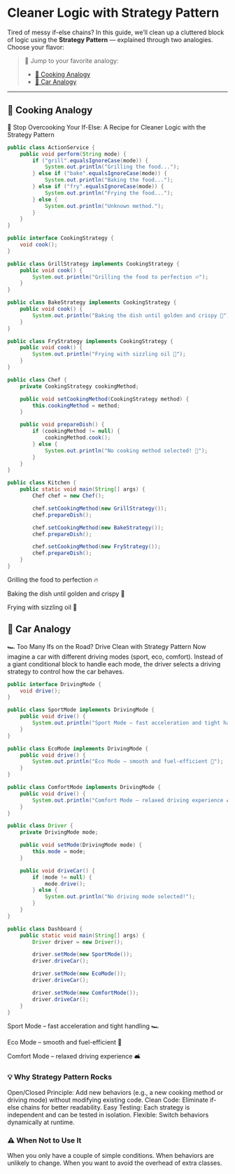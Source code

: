 # Cleaner Logic with Strategy Pattern

Tired of messy if-else chains? In this guide, we’ll clean up a cluttered block of logic using the **Strategy Pattern** — explained through two analogies. Choose your flavor:

> 🔀 Jump to your favorite analogy:  
> - [🍳 Cooking Analogy](https://github.com/nemaderinku/Design-patterns/blob/main/StrategyPattern.md#-cooking-analogy)
> - [🚗 Car Analogy](https://github.com/nemaderinku/Design-patterns/blob/main/StrategyPattern.md#-cooking-analogy)

---

## 🍳 Cooking Analogy
🧠 Stop Overcooking Your If-Else: A Recipe for Cleaner Logic with the Strategy Pattern


```java
public class ActionService {
    public void perform(String mode) {
        if ("grill".equalsIgnoreCase(mode)) {
            System.out.println("Grilling the food...");
        } else if ("bake".equalsIgnoreCase(mode)) {
            System.out.println("Baking the food...");
        } else if ("fry".equalsIgnoreCase(mode)) {
            System.out.println("Frying the food...");
        } else {
            System.out.println("Unknown method.");
        }
    }
}

public interface CookingStrategy {
    void cook();
}

public class GrillStrategy implements CookingStrategy {
    public void cook() {
        System.out.println("Grilling the food to perfection 🔥");
    }
}

public class BakeStrategy implements CookingStrategy {
    public void cook() {
        System.out.println("Baking the dish until golden and crispy 🍞");
    }
}

public class FryStrategy implements CookingStrategy {
    public void cook() {
        System.out.println("Frying with sizzling oil 🍳");
    }
}

public class Chef {
    private CookingStrategy cookingMethod;

    public void setCookingMethod(CookingStrategy method) {
        this.cookingMethod = method;
    }

    public void prepareDish() {
        if (cookingMethod != null) {
            cookingMethod.cook();
        } else {
            System.out.println("No cooking method selected! 😬");
        }
    }
}

public class Kitchen {
    public static void main(String[] args) {
        Chef chef = new Chef();

        chef.setCookingMethod(new GrillStrategy());
        chef.prepareDish();

        chef.setCookingMethod(new BakeStrategy());
        chef.prepareDish();

        chef.setCookingMethod(new FryStrategy());
        chef.prepareDish();
    }
}
```
Grilling the food to perfection 🔥

Baking the dish until golden and crispy 🍞

Frying with sizzling oil 🍳


## 🚗 Car Analogy
🏎️ Too Many Ifs on the Road? Drive Clean with Strategy Pattern
Now imagine a car with different driving modes (sport, eco, comfort). Instead of a giant conditional block to handle each mode, the driver selects a driving strategy to control how the car behaves.

```java
public interface DrivingMode {
    void drive();
}

public class SportMode implements DrivingMode {
    public void drive() {
        System.out.println("Sport Mode – fast acceleration and tight handling 🏎️");
    }
}

public class EcoMode implements DrivingMode {
    public void drive() {
        System.out.println("Eco Mode – smooth and fuel-efficient 🚗");
    }
}

public class ComfortMode implements DrivingMode {
    public void drive() {
        System.out.println("Comfort Mode – relaxed driving experience 🛋️");
    }
}

public class Driver {
    private DrivingMode mode;

    public void setMode(DrivingMode mode) {
        this.mode = mode;
    }

    public void driveCar() {
        if (mode != null) {
            mode.drive();
        } else {
            System.out.println("No driving mode selected!");
        }
    }
}

public class Dashboard {
    public static void main(String[] args) {
        Driver driver = new Driver();

        driver.setMode(new SportMode());
        driver.driveCar();

        driver.setMode(new EcoMode());
        driver.driveCar();

        driver.setMode(new ComfortMode());
        driver.driveCar();
    }
}

```
Sport Mode – fast acceleration and tight handling 🏎️

Eco Mode – smooth and fuel-efficient 🚗

Comfort Mode – relaxed driving experience 🛋️


### 💡 Why Strategy Pattern Rocks
Open/Closed Principle: Add new behaviors (e.g., a new cooking method or driving mode) without modifying existing code.
Clean Code: Eliminate if-else chains for better readability.
Easy Testing: Each strategy is independent and can be tested in isolation.
Flexible: Switch behaviors dynamically at runtime.

### ⚠️ When Not to Use It
When you only have a couple of simple conditions.
When behaviors are unlikely to change.
When you want to avoid the overhead of extra classes.

